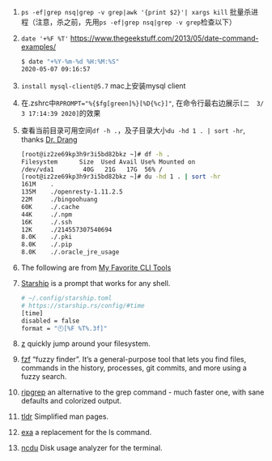 1. `ps -ef|grep nsq|grep -v grep|awk '{print $2}'| xargs kill` 批量杀进程（注意，杀之前，先用`ps -ef|grep nsq|grep -v grep`检查以下）
1. `date '+%F %T'` https://www.thegeekstuff.com/2013/05/date-command-examples/
    ```bash
    $ date "+%Y-%m-%d %H:%M:%S"
    2020-05-07 09:16:57
    ```
1. `install mysql-client@5.7` mac上安装mysql client
1. 在.zshrc中`RPROMPT="%{$fg[green]%}[%D{%c}]"`, 在命令行最右边展示`[二  3/ 3 17:14:39 2020]`的效果
1. 查看当前目录可用空间`df -h .`，及子目录大小`du -hd 1 . | sort -hr`, thanks [Dr. Drang](https://leancrew.com/all-this/2020/05/sort-of-handy/)

    ```bash
    [root@iz2ze69kp3h9r3i5bd82bkz ~]# df -h .
    Filesystem      Size  Used Avail Use% Mounted on
    /dev/vda1        40G   21G   17G  56% /
    [root@iz2ze69kp3h9r3i5bd82bkz ~]# du -hd 1 . | sort -hr
    161M	.
    135M	./openresty-1.11.2.5
    22M	    ./bingoohuang
    60K	    ./.cache
    44K	    ./.npm
    16K	    ./.ssh
    12K	    ./214557307540694
    8.0K	./.pki
    8.0K	./.pip
    8.0K	./.oracle_jre_usage
    ```
    
1. The following are from [My Favorite CLI Tools](https://medium.com/swlh/my-favorite-cli-tools-c2fa484cee52)
1. [Starship](https://starship.rs/) is a prompt that works for any shell.
    ```bash
    # ~/.config/starship.toml
    # https://starship.rs/config/#time
    [time]
    disabled = false
    format = "🕙[%F %T%.3f]"
    ```
1. [z](https://github.com/rupa/z)  quickly jump around your filesystem.
1. [fzf](https://github.com/junegunn/fzf) “fuzzy finder”. It’s a general-purpose tool that lets you find files, commands in the history, processes, git commits, and more using a fuzzy search.
1. [ripgrep](https://github.com/BurntSushi/ripgrep)  an alternative to the grep command - much faster one, with sane defaults and colorized output.
1. [tldr](https://tldr.sh/) Simplified man pages. 
1. [exa](https://the.exa.website/) a replacement for the ls command.
1. [ncdu](https://dev.yorhel.nl/ncdu) Disk usage analyzer for the terminal. 

